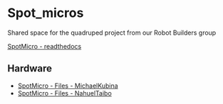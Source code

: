 # Spot_micros

Shared space for the quadruped project from our Robot Builders group

[SpotMicro - readthedocs](https://spotmicroai.readthedocs.io/en/latest/)

## Hardware
 - [SpotMicro - Files - MichaelKubina](https://github.com/michaelkubina/SpotMicroESP32/tree/master/parts/SpotMicroESP32_parts_v1_0_0)
 - [SpotMicro - Files - NahuelTaibo](https://www.thingiverse.com/thing:4155673)
 